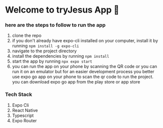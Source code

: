 # Welcome to tryJesus App 👋

### here are the steps to follow to run the app

1. clone the repo
2. if you don't already have expo-cli installed on your computer, install it by running `npm install -g expo-cli`
3. navigate to the project directory
4. install the dependencies by running `npm install`
5. start the app by running `npx expo start`
6. you can run the app on your phone by scanning the QR code or you can run it on an emulator but for an easier development process you better use expo go app on your phone to scan the qr code to run the project. you can download expo go app from the play store or app store


### Tech Stack
1. Expo Cli
2. React Native
3. Typescript
4. Expo Router